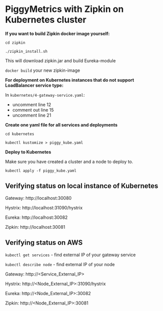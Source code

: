# PiggyMetrics with Zipkin on Kubernetes cluster

**If you want to build Zipkin docker image yourself:**

`cd zipkin`

`./zipkin_install.sh`

This will download zipkin.jar and build Eureka-module

`docker build` your new zipkin-image

**For deployment on Kubernetes instances that do not support LoadBalancer service type:**

In `kubernetes/4-gateway-service.yaml`:
- uncomment line 12
- comment out line 15
- uncomment line 21

**Create one yaml file for all services and deployments**

`cd kubernetes`

`kubectl kustomize > piggy_kube.yaml`

**Deploy to Kubernetes**

Make sure you have created a cluster and a node to deploy to.

`kubectl apply -f piggy_kube.yaml`

## Verifying status on local instance of Kubernetes

Gateway: http://localhost:30080

Hystrix: http://localhost:31090/hystrix

Eureka: http://localhost:30082

Zipkin: http://localhost:30081

## Verifying status on AWS

`kubectl get services` - find external IP of your gateway service

`kubectl describe node` - find external IP of your node

Gateway: http://<Service_External_IP>

Hystrix: http://<Node_External_IP>:31090/hystrix

Eureka: http://<Node_External_IP>:30082

Zipkin: http://<Node_External_IP>:30081